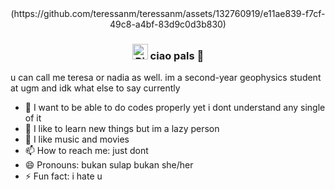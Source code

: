 <div align = center>
(https://github.com/teressanm/teressanm/assets/132760919/e11ae839-f7cf-49c8-a4bf-83d9c0d3b830)

### <img src="https://raw.githubusercontent.com/Tarikul-Islam-Anik/Animated-Fluent-Emojis/master/Emojis/Animals/Bird.png" alt="Bird" width="25" height="25" /> ciao pals 👋

<div align = left>

u can call me teresa or nadia as well. im a second-year geophysics student at ugm and idk what else to say currently

- 🔭 I want to be able to do codes properly yet i dont understand any single of it
- 🌱 I like to learn new things but im a lazy person
- 💬 I like music and movies
- 📫 How to reach me: just dont
- 😄 Pronouns: bukan sulap bukan she/her
- ⚡ Fun fact: i hate u
